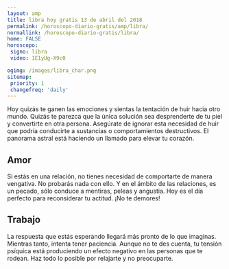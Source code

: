 ```yaml
---
layout: amp
title: libra hoy gratis 13 de abril del 2018 
permalink: /horoscopo-diario-gratis/amp/libra/
normallink: /horoscopo-diario-gratis/libra/
home: FALSE
horoscopo:
 signo: libra
 video: 1E1yUg-X9c0

ogimg: /images/libra_char.png
sitemap:
 priority: 1
 changefreq: 'daily'
---
```



Hoy quizás te ganen las emociones y sientas la tentación de huir hacia otro mundo. Quizás te parezca que la única solución sea desprenderte de tu piel y convertirte en otra persona. Asegúrate de ignorar esta necesidad de huir que podría conducirte a sustancias o comportamientos destructivos. El panorama astral está haciendo un llamado para elevar tu corazón.

## Amor

Si estás en una relación, no tienes necesidad de comportarte de manera vengativa. No probarás nada con ello. Y en el ámbito de las relaciones, es un pecado, sólo conduce a mentiras, peleas y angustia. Hoy es el día perfecto para reconsiderar tu actitud. ¡No te demores!

## Trabajo

La respuesta que estás esperando llegará más pronto de lo que imaginas. Mientras tanto, intenta tener paciencia. Aunque no te des cuenta, tu tensión psíquica está produciendo un efecto negativo en las personas que te rodean. Haz todo lo posible por relajarte y no preocuparte.